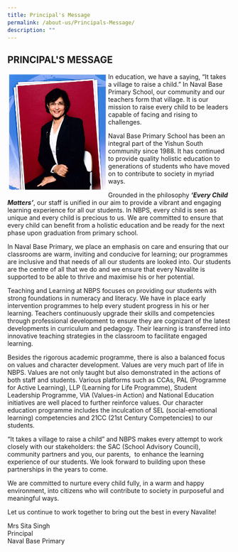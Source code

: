 ```yaml
---
title: Principal's Message
permalink: /about-us/Principals-Message/
description: ""
---
```

## PRINCIPAL'S MESSAGE

<img style="width: 45%;" src="/images/Mrs%20Sita%20Singh.jpeg" align="left"> 

In education, we have a saying, “It takes a village to raise a child.” In Naval Base Primary School, our community and our teachers form that village. It is our mission to raise every child to be leaders capable of facing and rising to challenges.

Naval Base Primary School has been an integral part of the Yishun South community since 1988. It has continued to provide quality holistic education to generations of students who have moved on to contribute to society in myriad ways.

Grounded in the philosophy&nbsp;**_‘Every Child Matters’_**, our staff is unified in our aim to provide a vibrant and engaging learning experience for all our students. In NBPS, every child is seen as unique and every child is precious to us. We are committed to ensure that every child can benefit from a holistic education and be ready for the next phase upon graduation from primary school.&nbsp;

In Naval Base Primary, we place an emphasis on care and ensuring that our classrooms are warm, inviting and conducive for learning; our programmes are inclusive and that needs of all our students are looked into. Our students are the centre of all that we do and we ensure that every Navalite is supported to be able to thrive and maximise his or her potential.&nbsp;

Teaching and Learning at NBPS focuses on providing our students with strong foundations in numeracy and literacy. We have in place early intervention programmes to help every student progress in his or her learning. Teachers continuously upgrade their skills and competencies through professional development to ensure they are cognizant of the latest developments in curriculum and pedagogy. Their learning is transferred into innovative teaching strategies in the classroom to facilitate engaged learning. &nbsp;

Besides the rigorous academic programme, there is also a balanced focus on values and character development. Values are very much part of life in NBPS. Values are not only taught but also demonstrated in the actions of both staff and students. Various platforms such as CCAs, PAL (Programme for Active Learning), LLP (Learning for Life Programme), Student Leadership Programme, VIA (Values-in Action) and National Education initiatives are well placed to further reinforce values. Our character education programme includes the inculcation of SEL (social-emotional learning) competencies and 21CC (21st Century Competencies) to our students.&nbsp;

“It takes a village to raise a child” and NBPS makes every attempt to work closely with our stakeholders: the SAC (School Advisory Council), community partners and you, our parents, &nbsp;to enhance the learning experience of our students. We look forward to building upon these partnerships in the years to come.

We are committed to nurture every child fully, in a warm and happy environment, into citizens who will contribute to society in purposeful and meaningful ways.

Let us continue to work together to bring out the best in every Navalite!

  

Mrs Sita Singh <br>
Principal <br>
Naval Base Primary